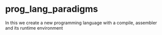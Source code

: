 # prog_lang_paradigms
In this we create a new programming language with a compile, assembler and its runtime environment
